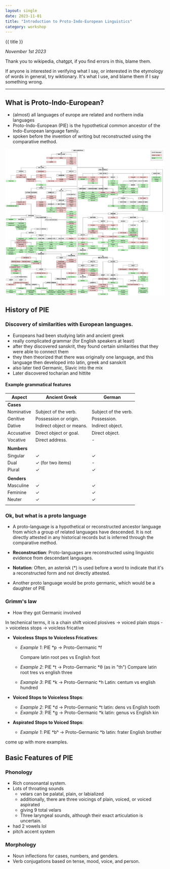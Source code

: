 ```yaml
---
layout: single
date: 2023-11-01
title: "Introduction to Proto-Indo-European Linguistics"
category: workshop
---
```


{{ title }}

*November 1st 2023*

Thank you to wikipedia, chatgpt, if you find errors in this, blame them. 

If anyone is interested in verifying what I say, or interested in the etymology of words in general, try wiktionary.
It's what I use, and blame them if I say something wrong. 

---

## What is Proto-Indo-European?

- (almost) all languages of europe are related and northern india languages
- Proto-Indo-European (PIE) is the hypothetical common ancestor of the Indo-European language family.
- spoken before the invention of writing but reconstructed using the comparative method.

![image](pie.png)

## History of PIE
  

### Discovery of similarities with European languages.
- Europeans had been studying latin and ancient greek
- really complicated grammar (for English speakers at least)
- after they discovered sanskrit, they found certain similarities that they were able to connect them
- they then theorized that there was originally one language, and this language then developed into latin, greek and sanskrit
- also later tied Germanic, Slavic into the mix
- Later discovered tocharian and hittite

#### Example grammatical features

| Aspect               | Ancient Greek                                     | German                                           |
|----------------------|---------------------------------------------------|--------------------------------------------------|
| **Cases**            |                                                   |                                                  |
| Nominative           | Subject of the verb.                              | Subject of the verb.                             |
| Genitive             | Possession or origin.                             | Possession.                                      |
| Dative               | Indirect object or means.                         | Indirect object.                                 |
| Accusative           | Direct object or goal.                            | Direct object.                                   |
| Vocative             | Direct address.                                   | -                                                |
|                      |                                                   |                                                  |
| **Numbers**          |                                                   |                                                  |
| Singular             | ✓                                                 | ✓                                                |
| Dual                 | ✓ (for two items)                                 | -                                                |
| Plural               | ✓                                                 | ✓                                                |
|                      |                                                   |                                                  |
| **Genders**          |                                                   |                                                  |
| Masculine            | ✓                                                 | ✓                                                |
| Feminine             | ✓                                                 | ✓                                                |
| Neuter               | ✓                                                 | ✓                                                |
|                      |                                                   |                                                  |



### Ok, but what is a proto language

- A proto-language is a hypothetical or reconstructed ancestor language from which a group of related languages have descended. It is not directly attested in any historical records but is inferred through the comparative method.

- **Reconstruction**: Proto-languages are reconstructed using linguistic evidence from descendant languages.
- **Notation**: Often, an asterisk (*) is used before a word to indicate that it's a reconstructed form and not directly attested.
- Another proto language would be proto germanic, which would be a daughter of PIE  




### Grimm's law
- How they got Germanic involved
  
In techenical terms, it is a chain shift voiced plosives -> voiced plain stops -> voiceless stops -> voicless fricative

 
  - **Voiceless Stops to Voiceless Fricatives**:
    - _Example 1_: PIE *p → Proto-Germanic *f

      Compare latin root pes vs English foot
       
    - _Example 2_: PIE *t → Proto-Germanic *θ (as in "th")
      Compare latin root tres vs english three
    - _Example 3_: PIE *k → Proto-Germanic *h
      Latin: centum vs english hundred

  - **Voiced Stops to Voiceless Stops**:
    - _Example 2_: PIE *d → Proto-Germanic *t
    latin: dens vs English tooth
    - _Example 3_: PIE *g → Proto-Germanic *k
   latin: genus vs English kin

  - **Aspirated Stops to Voiced Stops**:
    - _Example 1_: PIE *bʰ → Proto-Germanic *b
    latin: frater English brother

   come up with more examples.


   

## Basic Features of PIE

### Phonology
- Rich consonantal system.
- Lots of throating sounds
   - velars can be palatal, plain, or labialized
   - additionally, there are three voicings of plain, voiced, or voiced aspirated
   - giving 9 total velars
    - Three laryngeal sounds, although their exact articulation is uncertain.
- had 2 vowels lol
- pitch accent system

### Morphology
- Noun inflections for cases, numbers, and genders.
- Verb conjugations based on tense, mood, voice, and person.

 



